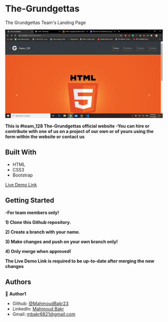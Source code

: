 # The-Grundgettas
The Grundgettas Team's Landing Page

![screenshot](./screenshot.png)

**This is #team_128 The-Grundgettas official website**
**-You can hire or contribute with one of us on a project of our own or of yours using the form within the website or contact us**

## Built With

- HTML
- CSS3
- Bootstrap

[Live Demo Link](https://rawcdn.githack.com/MahmoudBakr23/The-Grundgettas/54a4d75290c4e1b2ad017dde12605d9af8920111/index.html)

## Getting Started

**-For team members only!**

**1) Clone this Github repository.**

**2) Create a branch with your name.**

**3) Make changes and push on your own branch only!**

**4) Only merge when approved!**

**The Live Demo Link is required to be up-to-date after merging the new changes**

## Authors

👤 **Author1**

- Github: [@MahmoudBakr23](https://github.com/MahmoudBakr23)
- LinkedIn: [Mahmoud Bakr](https://www.linkedin.com/in/mahmoud-bakr-a76323194/)
- Gmail: mbakr6821@gmail.com